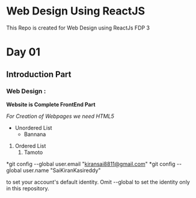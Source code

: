 # Web Design Using ReactJS 
This Repo is created for Web Design using ReactJs FDP 3

# Day 01
## Introduction Part
### Web Design :

**Website is Complete FrontEnd Part** 

*For Creation of Webpages we need HTML5* 

* Unordered List 
  * Bannana
  
 1. Ordered List
    1. Tamoto
    
*git config --global user.email "kiransai8811@gmail.com"
*git config --global user.name "SaiKiranKasireddy"

to set your account's default identity.
Omit --global to set the identity only in this repository.
